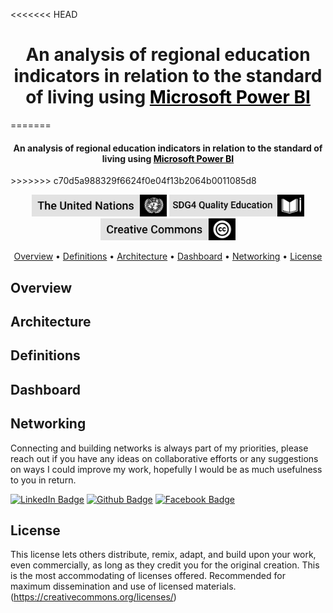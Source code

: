 <<<<<<< HEAD
<h1 align="center">An analysis of regional education indicators in relation to the standard of living using <a href="https://powerbi.microsoft.com/en-us/" target="_blank" style="color:#000">Microsoft Power BI</a></h1>
=======
<h4 align="center">An analysis of regional education indicators in relation to the standard of living using <a href="https://powerbi.microsoft.com/en-us/" target="_blank" style="color:#000">Microsoft Power BI</a></h4>
>>>>>>> c70d5a988329f6624f0e04f13b2064b0011085d8

<p align='center'>
<img src="international_day_of_education-A_RES_73_25-242024/03_Resources/badge_un_title.png" style="height:35px" alt="un_badge" border="0">
<img src="international_day_of_education-A_RES_73_25-242024/03_Resources/badge_sdg4_title.png" style="height:35px" alt="cc_badge" border="0">
<img src="international_day_of_education-A_RES_73_25-242024/03_Resources/badge_cc_title.png" style="height:35px" alt="cc_badge" border="0">
</p>

<p align="center">
  <a href="#overview">Overview</a> •
  <a href="#definitions">Definitions</a> •
  <a href="#architecture">Architecture</a> •
  <a href="#dashboard">Dashboard</a> •
  <a href="#networking">Networking</a> •
  <a href="#license">License</a>
</p>



## Overview





## Architecture





## Definitions





## Dashboard





## Networking

Connecting and building networks is always part of my priorities, please reach out if you have any ideas on collaborative efforts or any suggestions on ways I could improve my work, hopefully I would be as much usefulness to you in return. 

[![LinkedIn Badge](https://img.shields.io/badge/-lehlohonolomakoti-0e76a8?style=flat&labelColor=0e76a8&logo=linkedin&logoColor=white&link=https://linkedin.com/in/lehlohonolomakoti)][linkedin] [![Github Badge](https://img.shields.io/badge/-lehlohonolomakoti-000000?style=flat&labelColor=000000&logo=github&logoColor=white&link=https://github.com/lmakoti)][github] [![Facebook Badge](https://img.shields.io/badge/-lmakoti-1ca0f1?style=flat&labelColor=1ca0f1&logo=facebook&logoColor=white&link=https://facebook.com/lmakoti)][facebook]



## License

This license lets others distribute, remix, adapt, and build upon your  work, even commercially, as long as they credit you for the original  creation. This is the most accommodating of licenses offered.  Recommended for maximum dissemination and use of licensed materials. (https://creativecommons.org/licenses/)









<!-- Profile Links -->

[linkedin]: https://www.linkedin.com/in/lehlohonolomakoti/
[github]: https://www.github.com/lmakoti/
[facebook]: https://www.facebook.com/lmakoti/

<!-- Shields Profile Links -->

[linkedinbadge]: https://img.shields.io/badge/-uditkumarchatterjee-0e76a8?style=flat&labelColor=0e76a8&logo=linkedin&logoColor=white



















